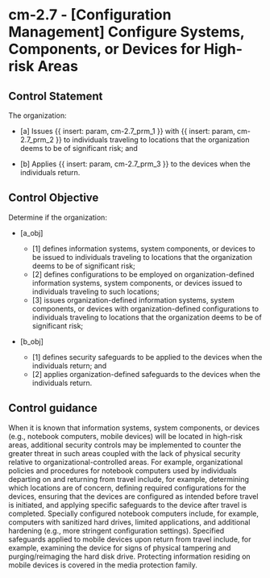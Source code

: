 # cm-2.7 - \[Configuration Management\] Configure Systems, Components, or Devices for High-risk Areas

## Control Statement

The organization:

- \[a\] Issues {{ insert: param, cm-2.7_prm_1 }} with {{ insert: param, cm-2.7_prm_2 }} to individuals traveling to locations that the organization deems to be of significant risk; and

- \[b\] Applies {{ insert: param, cm-2.7_prm_3 }} to the devices when the individuals return.

## Control Objective

Determine if the organization:

- \[a_obj\]

  - \[1\] defines information systems, system components, or devices to be issued to individuals traveling to locations that the organization deems to be of significant risk;
  - \[2\] defines configurations to be employed on organization-defined information systems, system components, or devices issued to individuals traveling to such locations;
  - \[3\] issues organization-defined information systems, system components, or devices with organization-defined configurations to individuals traveling to locations that the organization deems to be of significant risk;

- \[b_obj\]

  - \[1\] defines security safeguards to be applied to the devices when the individuals return; and
  - \[2\] applies organization-defined safeguards to the devices when the individuals return.

## Control guidance

When it is known that information systems, system components, or devices (e.g., notebook computers, mobile devices) will be located in high-risk areas, additional security controls may be implemented to counter the greater threat in such areas coupled with the lack of physical security relative to organizational-controlled areas. For example, organizational policies and procedures for notebook computers used by individuals departing on and returning from travel include, for example, determining which locations are of concern, defining required configurations for the devices, ensuring that the devices are configured as intended before travel is initiated, and applying specific safeguards to the device after travel is completed. Specially configured notebook computers include, for example, computers with sanitized hard drives, limited applications, and additional hardening (e.g., more stringent configuration settings). Specified safeguards applied to mobile devices upon return from travel include, for example, examining the device for signs of physical tampering and purging/reimaging the hard disk drive. Protecting information residing on mobile devices is covered in the media protection family.
